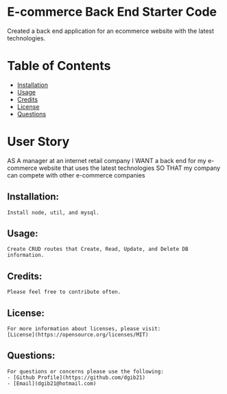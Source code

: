 # E-commerce Back End Starter Code

Created a back end application for an ecommerce website with the latest technologies.   

# Table of Contents
 - [Installation](#installation)
  - [Usage](#usage)
  - [Credits](#credits)
  - [License](#license)
  - [Questions](#questions)

# User Story 
AS A manager at an internet retail company
I WANT a back end for my e-commerce website that uses the latest technologies
SO THAT my company can compete with other e-commerce companies

## Installation:

    Install node, util, and mysql.   
    
## Usage:

    Create CRUD routes that Create, Read, Update, and Delete DB information.    

## Credits:

    Please feel free to contribute often.


## License:

    For more information about licenses, please visit:
    [License](https://opensource.org/licenses/MIT)



## Questions:

    For questions or concerns please use the following: 
    - [Github Profile](https://github.com/dgib21)
    - [Email](dgib21@hotmail.com)
    


 
